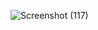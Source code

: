 ![Screenshot (117)](https://github.com/AryanSarang/CountryAPI/assets/100875078/443c364a-47b2-49f7-98a3-745a056abefa)

